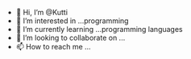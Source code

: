 - 👋 Hi, I’m @Kutti
- 👀 I’m interested in ...programming
- 🌱 I’m currently learning ...programming languages  
- 💞️ I’m looking to collaborate on ...
- 📫 How to reach me ...

<!---
ArunachalamKutti/ArunachalamKutti is a ✨ special ✨ repository because its `README.md` (this file) appears on your GitHub profile.
You can click the Preview link to take a look at your changes.
--->
